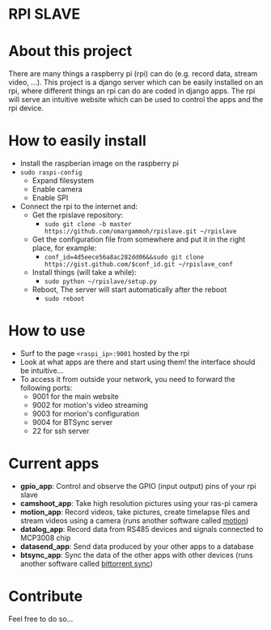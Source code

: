 # RPI SLAVE

# About this project #

There are many things a raspberry pi (rpi) can do (e.g. record data, stream video, ...).
This project is a django server which can be easily installed on an rpi, where different things an rpi can do are coded in django apps. The rpi will serve an intuitive website which can be used to control the apps and the rpi device.

# How to easily install #
* Install the raspberian image on the raspberry pi
* `sudo raspi-config`
  * Expand filesystem
  * Enable camera
  * Enable SPI
* Connect the rpi to the internet and:
  * Get the rpislave repository:
    * `sudo git clone -b master https://github.com/omargammoh/rpislave.git ~/rpislave`
  * Get the configuration file from somewhere and put it in the right place, for example: 
    * `conf_id=4d5eece56a8ac282dd06&&sudo git clone https://gist.github.com/$conf_id.git ~/rpislave_conf`
  * Install things (will take a while): 
    * `sudo python ~/rpislave/setup.py`
  * Reboot, The server will start automatically after the reboot
    * `sudo reboot`

# How to use #
* Surf to the page `<raspi_ip>:9001` hosted by the rpi
* Look at what apps are there and start using them! the interface should be intuitive...
* To access it from outside your network, you need to forward the following ports:
  * 9001 for the main website
  * 9002 for motion's video streaming
  * 9003 for morion's configuration
  * 9004 for BTSync server
  * 22 for ssh server

# Current apps #
  * <b>gpio_app</b>: Control and observe the GPIO (input output) pins of your rpi slave
  * <b>camshoot_app</b>: Take high resolution pictures using your ras-pi camera
  * <b>motion_app</b>: Record videos, take pictures, create timelapse files and stream videos using a camera (runs another software called [motion](http://www.lavrsen.dk/foswiki/bin/view/Motion/WebHome))
  * <b>datalog_app</b>: Record data from RS485 devices and signals connected to MCP3008 chip 
  * <b>datasend_app</b>: Send data produced by your other apps to a database
  * <b>btsync_app</b>: Sync the data of the other apps with other devices (runs another software called [bittorrent sync](https://www.getsync.com/))

# Contribute #
Feel free to do so...
  
